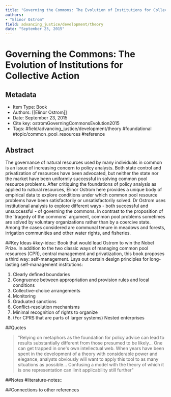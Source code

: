 ```yaml
---
title: "Governing the Commons: The Evolution of Institutions for Collective Action"
authors:  
- "Elinor Ostrom"
field: advancing_justice/development/theory
date: "September 23, 2015"
---
```


# Governing the Commons: The Evolution of Institutions for Collective Action

## Metadata
* Item Type: Book
* Authors: [[Elinor Ostrom]]
* Date: September 23, 2015
* Cite key: ostromGoverningCommonsEvolution2015
* Tags: 
#field/advancing_justice/development/theory
#foundational
#topic/common_pool_resources
#reference


## Abstract

The governance of natural resources used by many individuals in common is an issue of increasing concern to policy analysts. Both state control and privatization of resources have been advocated, but neither the state nor the market have been uniformly successful in solving common pool resource problems. After critiquing the foundations of policy analysis as applied to natural resources, Elinor Ostrom here provides a unique body of empirical data to explore conditions under which common pool resource problems have been satisfactorily or unsatisfactorily solved. Dr Ostrom uses institutional analysis to explore different ways - both successful and unsuccessful - of governing the commons. In contrast to the proposition of the 'tragedy of the commons' argument, common pool problems sometimes are solved by voluntary organizations rather than by a coercive state. Among the cases considered are communal tenure in meadows and forests, irrigation communities and other water rights, and fisheries.


##Key Ideas
#key-idea:: Book that would lead Ostrom to win the Nobel Prize. In addition to the two classic ways of managing common pool resources (CPR), central management and privatization, this book proposes a third way: self-management. Lays out certain design principles for long-lasting self-management institutions:
 
 1. Clearly defined boundaries
2. Congruence between appropriation and provision rules and local conditions
3. Collective-choice arrangements
4. Monitoring
5. Graduated sanctions
6. Conflict-resolution mechanisms
7. Minimal recognition of rights to organize
8. (For CPRS that are parts of larger systems) Nested enterprises


##Quotes
> "Relying on metaphors as the foundation for policy advice can lead to results substantially different from those presumed to be likely... One can get trapped in one's own intellectual web. When years have been spent in the development of a theory with considerable power and elegance, analysts obviously will want to apply this tool to as many situations as possible... Confusing a model with the theory of which it is one representation can limit applicability still further"

##Notes
#literature-notes:: 

##Connections to other references